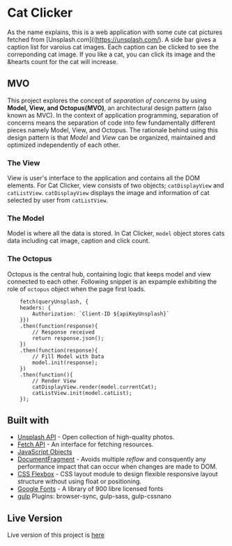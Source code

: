 # Cat Clicker
As the name explains, this is a web application with some cute cat pictures fetched from [Unsplash.com]((https://unsplash.com/). A side bar gives a caption list for varoius cat images. Each caption can be clicked to see the correponding cat image. If you like a cat, you can click its image and the <span>&hearts</span> count for the cat will increase.

## MVO
This project explores the concept of _separation of concerns_ by using **Model, View, and Octopus(MVO)**, an architectural design pattern (also known as MVC). In the context of application programming, separation of concerns means the separation of code into few fundamentally different pieces namely Model, View, and Octopus. The rationale behind using this design pattern is that _Model_ and _View_ can be organized, maintained and optimized 
independently of each other.

### The View
View is user's interface to the application and contains all the DOM elements. For Cat Clicker, view consists of two objects; `catDisplayView` and `catListView`. `catDisplayView` displays the image and information of cat selected by user from `catListView`.

### The Model
Model is where all the data is stored. In Cat Clicker, `model` object stores cats data including cat image, caption and click count.

### The Octopus
Octopus is the central hub, containing logic that keeps model and view connected to each other. Following snippet is an expample exhibiting the role of `octopus` object when the page first loads.

```
    fetch(queryUnsplash, {
    headers: {
        Authorization: `Client-ID ${apiKeyUnsplash}`
    }})
    .then(function(response){
        // Response received
        return response.json();
    })
    .then(function(response){
        // Fill Model with Data
        model.init(response);
    })
    .then(function(){
        // Render View
        catDisplayView.render(model.currentCat);
        catListView.init(model.catList);
    });
```

## Built with
- [Unsplash API](https://unsplash.com/developers) - Open collection of high-quality photos.
- [Fetch API](https://developer.mozilla.org/en-US/docs/Web/API/Fetch_API) - An interface for fetching resources.
- [JavaScript Objects](https://www.w3schools.com/js/js_object_definition.asp)
- [DocumentFragment](https://developer.mozilla.org/en-US/docs/Web/API/DocumentFragment) - Avoids multiple _reflow_ and consquently any performance impact that can occur when changes are made to DOM.
- [CSS Flexbox](https://www.w3schools.com/css/css3_flexbox.asp) -  CSS layout module to design flexible responsive layout structure without using float or positioning.
- [Google Fonts](https://fonts.google.com/) - A library of 900 libre licensed fonts
- [gulp](https://www.npmjs.com/package/gulp) Plugins: browser-sync, gulp-sass, gulp-cssnano

## Live Version
Live version of this project is [here](https://ssaleem.github.io/Cat-Clicker/)
